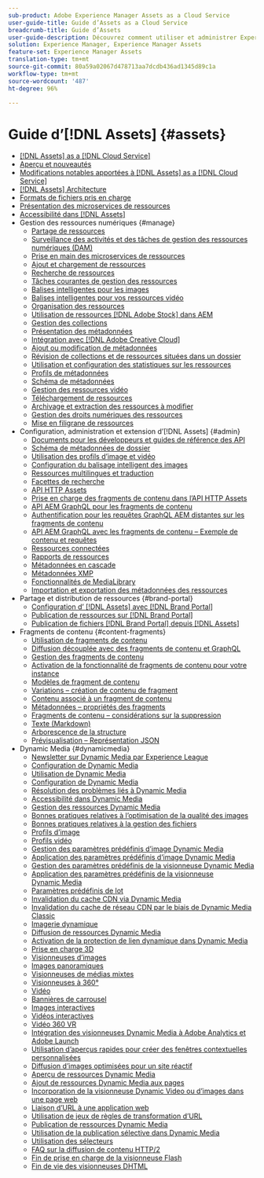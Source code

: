 ```yaml
---
sub-product: Adobe Experience Manager Assets as a Cloud Service
user-guide-title: Guide d’Assets as a Cloud Service
breadcrumb-title: Guide d’Assets
user-guide-description: Découvrez comment utiliser et administrer Experience Manager Assets as a Cloud Service.
solution: Experience Manager, Experience Manager Assets
feature-set: Experience Manager Assets
translation-type: tm+mt
source-git-commit: 80a59a02067d478713aa7dcdb436ad1345d89c1a
workflow-type: tm+mt
source-wordcount: '487'
ht-degree: 96%

---
```



# Guide d’[!DNL Assets] {#assets}

+ [[!DNL Assets] as a [!DNL Cloud Service]](/help/assets/home.md)
+ [Aperçu et nouveautés](overview.md)
+ [Modifications notables apportées à [!DNL Assets] as a [!DNL Cloud Service]](assets-cloud-changes.md)
+ [[!DNL Assets] Architecture](architecture.md)
+ [Formats de fichiers pris en charge](file-format-support.md)
+ [Présentation des microservices de ressources](asset-microservices-overview.md)
+ [Accessibilité dans [!DNL Assets]](accessibility.md)
+ Gestion des ressources numériques {#manage}
   + [Partage de ressources](share-assets.md)
   + [Surveillance des activités et des tâches de gestion des ressources numériques (DAM)](assets-activity-history.md)
   + [Prise en main des microservices de ressources](asset-microservices-configure-and-use.md)
   + [Ajout et chargement de ressources](add-assets.md)
   + [Recherche de ressources](search-assets.md)
   + [Tâches courantes de gestion des ressources](manage-digital-assets.md)
   + [Balises intelligentes pour les images](smart-tags.md)
   + [Balises intelligentes pour vos ressources vidéo](smart-tags-video-assets.md)
   + [Organisation des ressources](organize-assets.md)
   + [Utilisation de ressources [!DNL Adobe Stock] dans AEM](aem-assets-adobe-stock.md)
   + [Gestion des collections](manage-collections.md)
   + [Présentation des métadonnées](manage-metadata.md)
   + [Intégration avec [!DNL Adobe Creative Cloud]](aem-cc-integration-best-practices.md)
   + [Ajout ou modification de métadonnées](meta-edit.md)
   + [Révision de collections et de ressources situées dans un dossier](bulk-approval.md)
   + [Utilisation et configuration des statistiques sur les ressources](assets-insights.md)
   + [Profils de métadonnées](metadata-profiles.md)
   + [Schéma de métadonnées](metadata-schemas.md)
   + [Gestion des ressources vidéo](manage-video-assets.md)
   + [Téléchargement de ressources](download-assets-from-aem.md)
   + [Archivage et extraction des ressources à modifier](check-out-and-submit-assets.md)
   + [Gestion des droits numériques des ressources](drm.md)
   + [Mise en filigrane de ressources](watermark-assets.md)
+ Configuration, administration et extension d’[!DNL Assets] {#admin}
   + [Documents pour les développeurs et guides de référence des API](developer-reference-material-apis.md)
   + [Schéma de métadonnées de dossier](folder-metadata-schema.md)
   + [Utilisation des profils d’image et vidéo](/help/assets/dynamic-media/about-image-video-profiles.md)
   + [Configuration du balisage intelligent des images](smart-tags-configuration.md)
   + [Ressources multilingues et traduction](translate-assets.md)
   + [Facettes de recherche](search-facets.md)
   + [API HTTP Assets](mac-api-assets.md)
   + [Prise en charge des fragments de contenu dans l’API HTTP Assets](content-fragments/assets-api-content-fragments.md)
   + [API AEM GraphQL pour les fragments de contenu](content-fragments/graphql-api-content-fragments.md)
   + [Authentification pour les requêtes GraphQL AEM distantes sur les fragments de contenu](content-fragments/graphql-authentication-content-fragments.md)
   + [API AEM GraphQL avec les fragments de contenu – Exemple de contenu et requêtes](/help/assets/content-fragments/content-fragments-graphql-samples.md)
   + [Ressources connectées](use-assets-across-connected-assets-instances.md)
   + [Rapports de ressources](asset-reports.md)
   + [Métadonnées en cascade](cascading-metadata.md)
   + [Métadonnées XMP](xmp-metadata.md)
   + [Fonctionnalités de MediaLibrary](medialibrary.md)
   + [Importation et exportation des métadonnées des ressources](metadata-import-export.md)
+ Partage et distribution de ressources {#brand-portal}
   + [Configuration d’ [!DNL Assets] avec [!DNL Brand Portal]](configure-aem-assets-with-brand-portal.md)
   + [Publication de ressources sur [!DNL Brand Portal]](publish-to-brand-portal.md)
   + [Publication de fichiers  [!DNL Brand Portal] depuis [!DNL Assets]](https://experienceleague.adobe.com/docs/experience-manager-brand-portal/using/asset-sourcing-in-brand-portal/brand-portal-asset-sourcing.html?lang=en)
+ Fragments de contenu {#content-fragments}
   + [Utilisation de fragments de contenu](content-fragments/content-fragments.md)
   + [Diffusion découplée avec des fragments de contenu et GraphQL](content-fragments/content-fragments-graphql.md)
   + [Gestion des fragments de contenu](content-fragments/content-fragments-managing.md)
   + [Activation de la fonctionnalité de fragments de contenu pour votre instance](content-fragments/content-fragments-configuration-browser.md)
   + [Modèles de fragment de contenu](content-fragments/content-fragments-models.md)
   + [Variations – création de contenu de fragment](content-fragments/content-fragments-variations.md)
   + [Contenu associé à un fragment de contenu](content-fragments/content-fragments-assoc-content.md)
   + [Métadonnées – propriétés des fragments](content-fragments/content-fragments-metadata.md)
   + [Fragments de contenu – considérations sur la suppression](content-fragments/content-fragments-delete.md)
   + [Texte (Markdown)](content-fragments/content-fragments-markdown.md)
   + [Arborescence de la structure](/help/assets/content-fragments/content-fragments-structure-tree.md)
   + [Prévisualisation – Représentation JSON](/help/assets/content-fragments/content-fragments-json-preview.md)
+ Dynamic Media {#dynamicmedia}
   + [Newsletter sur Dynamic Media par Experience League](dynamic-media/dynamic-media-newsletter.md)
   + [Configuration de Dynamic Media](dynamic-media/administering-dynamic-media.md)
   + [Utilisation de Dynamic Media](dynamic-media/dynamic-media.md)
   + [Configuration de Dynamic Media](dynamic-media/config-dm.md)
   + [Résolution des problèmes liés à Dynamic Media](dynamic-media/troubleshoot-dm.md)
   + [Accessibilité dans Dynamic Media](dynamic-media/accessibility-dm.md)
   + [Gestion des ressources Dynamic Media](dynamic-media/managing-assets.md)
   + [Bonnes pratiques relatives à l’optimisation de la qualité des images](dynamic-media/best-practices-for-optimizing-the-quality-of-your-images.md)
   + [Bonnes pratiques relatives à la gestion des fichiers](dynamic-media/best-practices-for-file-management.md)
   + [Profils d’image](dynamic-media/image-profiles.md)
   + [Profils vidéo](dynamic-media/video-profiles.md)
   + [Gestion des paramètres prédéfinis d’image Dynamic Media](dynamic-media/managing-image-presets.md)
   + [Application des paramètres prédéfinis d’image Dynamic Media](dynamic-media/image-presets.md)
   + [Gestion des paramètres prédéfinis de la visionneuse Dynamic Media](dynamic-media/managing-viewer-presets.md)
   + [Application des paramètres prédéfinis de la visionneuse Dynamic Media](dynamic-media/viewer-presets.md)
   + [Paramètres prédéfinis de lot](dynamic-media/batch-set-presets-dm.md)
   + [Invalidation du cache CDN via Dynamic Media](dynamic-media/invalidate-cdn-cache-dynamic-media.md)
   + [Invalidation du cache de réseau CDN par le biais de Dynamic Media Classic](dynamic-media/invalidate-cdn-cache-dm-classic.md)
   + [Imagerie dynamique](dynamic-media/imaging-faq.md)
   + [Diffusion de ressources Dynamic Media](dynamic-media/delivering-dynamic-media-assets.md)
   + [Activation de la protection de lien dynamique dans Dynamic Media](dynamic-media/hotlink-protection.md)
   + [Prise en charge 3D](dynamic-media/assets-3d.md)
   + [Visionneuses d’images](dynamic-media/image-sets.md)
   + [Images panoramiques](dynamic-media/panoramic-images.md)
   + [Visionneuses de médias mixtes](dynamic-media/mixed-media-sets.md)
   + [Visionneuses à 360°](dynamic-media/spin-sets.md)
   + [Vidéo](dynamic-media/video.md)
   + [Bannières de carrousel](dynamic-media/carousel-banners.md)
   + [Images interactives](dynamic-media/interactive-images.md)
   + [Vidéos interactives](dynamic-media/interactive-videos.md)
   + [Vidéo 360 VR](dynamic-media/360-video.md)
   + [Intégration des visionneuses Dynamic Media à Adobe Analytics et Adobe Launch](dynamic-media/launch.md)
   + [Utilisation d’aperçus rapides pour créer des fenêtres contextuelles personnalisées](dynamic-media/custom-pop-ups.md)
   + [Diffusion d’images optimisées pour un site réactif](dynamic-media/responsive-site.md)
   + [Aperçu de ressources Dynamic Media](dynamic-media/previewing-assets.md)
   + [Ajout de ressources Dynamic Media aux pages](dynamic-media/adding-dynamic-media-assets-to-pages.md)
   + [Incorporation de la visionneuse Dynamic Video ou d’images dans une page web](dynamic-media/embed-code.md)
   + [Liaison d’URL à une application web](dynamic-media/linking-urls-to-yourwebapplication.md)
   + [Utilisation de jeux de règles de transformation d’URL](dynamic-media/using-rulesets-to-transform-urls.md)
   + [Publication de ressources Dynamic Media](dynamic-media/publishing-dynamicmedia-assets.md)
   + [Utilisation de la publication sélective dans Dynamic Media](dynamic-media/selective-publishing.md)
   + [Utilisation des sélecteurs](dynamic-media/working-with-selectors.md)
   + [FAQ sur la diffusion de contenu HTTP/2](dynamic-media/http2faq.md)
   + [Fin de prise en charge de la visionneuse Flash](dynamic-media/flash-viewers-eol.md)
   + [Fin de vie des visionneuses DHTML](dynamic-media/dhtml-viewer-endoflifefaqs.md)
